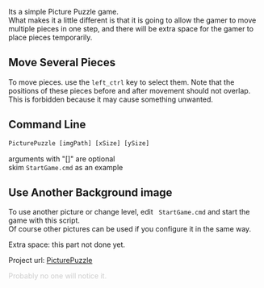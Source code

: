 Its a simple Picture Puzzle game.  
What makes it a little different is that it is going to allow the gamer to move multiple pieces in one step, and there will be extra space for the gamer to place pieces temporarily.

## Move Several Pieces  

To move pieces. use the `left_ctrl` key to select them. Note that the positions of these pieces before and after movement should not overlap. This is forbidden because it may cause something unwanted.

## Command Line  

```cmd
PicturePuzzle [imgPath] [xSize] [ySize]
```

arguments with "[]" are optional  
skim `StartGame.cmd` as an example

## Use Another Background image  

To use another picture or change level, edit ` StartGame.cmd` and start the game with this script.  
Of course other pictures can be used if you configure it in the same way.

Extra space:  this part not done yet.

Project url: [ PicturePuzzle ](https://github.com/Amnbur/PicturePuzzle/tree/trunk)

<span style="color:#cdcdcd">Probably no one will notice it.</span>